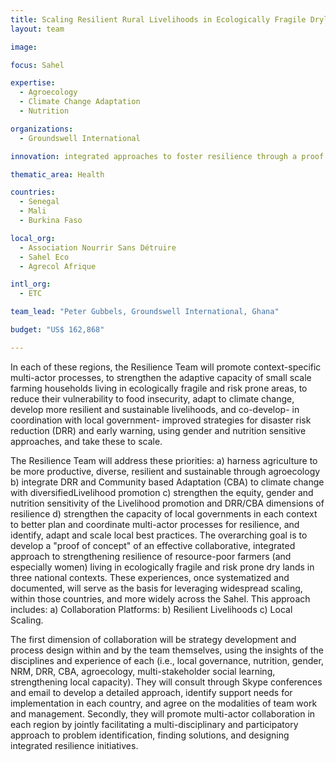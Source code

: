 ```yaml
---
title: Scaling Resilient Rural Livelihoods in Ecologically Fragile Drylands of the Sahel
layout: team

image: 

focus: Sahel

expertise:
  - Agroecology
  - Climate Change Adaptation
  - Nutrition 

organizations:
  - Groundswell International

innovation: integrated approaches to foster resilience through a proof of concept

thematic_area: Health

countries: 
  - Senegal
  - Mali
  - Burkina Faso

local_org:
  - Association Nourrir Sans Détruire
  - Sahel Eco
  - Agrecol Afrique

intl_org:
  - ETC

team_lead: "Peter Gubbels, Groundswell International, Ghana"

budget: "US$ 162,868"

---
```


In each of these regions, the Resilience Team will promote context-specific multi-actor processes, to strengthen the adaptive capacity of small scale farming households living in ecologically fragile and risk prone areas, to reduce their vulnerability to food insecurity, adapt to climate change, develop more resilient and sustainable livelihoods, and co-develop- in coordination with local government- improved strategies for disaster risk reduction (DRR) and early warning, using gender and nutrition sensitive approaches, and take these to scale.

The Resilience Team will address these priorities: a) harness agriculture to be more productive, diverse, resilient and sustainable through agroecology b) integrate DRR and Community based Adaptation (CBA) to climate change with diversifiedLivelihood promotion c) strengthen the equity, gender and nutrition sensitivity of the Livelihood promotion and DRR/CBA dimensions of resilience d) strengthen the capacity of local governments in each context to better plan and coordinate multi-actor processes for resilience, and identify, adapt and scale local best practices. The overarching goal is to develop a "proof of concept" of an effective collaborative, integrated approach to strengthening resilience of resource-poor farmers (and especially women) living in ecologically fragile and risk prone dry lands in three national contexts. These experiences, once systematized and documented, will serve as the basis for leveraging widespread scaling, within those countries, and more widely across the Sahel. This approach includes: a) Collaboration Platforms: b) Resilient Livelihoods c) Local Scaling.

The first dimension of collaboration will be strategy development and process design within and by the team themselves, using the insights of the disciplines and experience of each (i.e., local governance, nutrition, gender, NRM, DRR, CBA, agroecology, multi-stakeholder social learning, strengthening local capacity). They will consult through Skype conferences and email to develop a detailed approach, identify support needs for implementation in each country, and agree on the modalities of team work and management. Secondly, they will promote multi-actor collaboration in each region by jointly facilitating a multi-disciplinary and participatory approach to problem identification, finding solutions, and designing integrated resilience initiatives.
